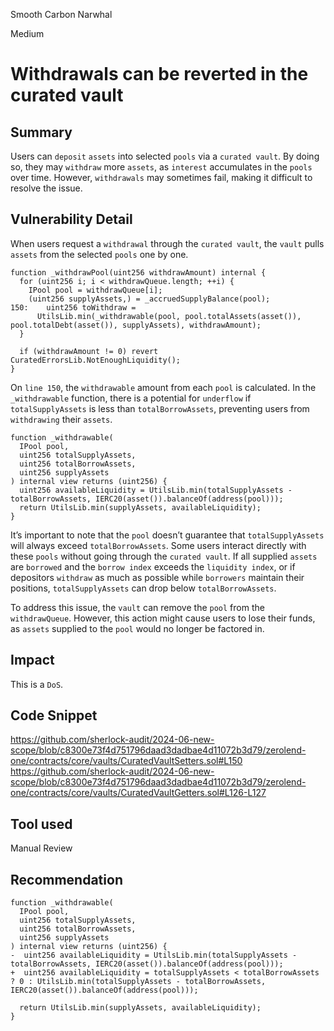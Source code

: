 Smooth Carbon Narwhal

Medium

# Withdrawals can be reverted in the curated vault

## Summary
Users can `deposit` `assets` into selected `pools` via a `curated vault`. 
By doing so, they may `withdraw` more `assets`, as `interest` accumulates in the `pools` over time. 
However, `withdrawals` may sometimes fail, making it difficult to resolve the issue.
## Vulnerability Detail
When users request a `withdrawal` through the `curated vault`, the `vault` pulls `assets` from the selected `pools` one by one. 
```solidity
function _withdrawPool(uint256 withdrawAmount) internal {
  for (uint256 i; i < withdrawQueue.length; ++i) {
    IPool pool = withdrawQueue[i];
    (uint256 supplyAssets,) = _accruedSupplyBalance(pool);
150:    uint256 toWithdraw =
      UtilsLib.min(_withdrawable(pool, pool.totalAssets(asset()), pool.totalDebt(asset()), supplyAssets), withdrawAmount);
  }

  if (withdrawAmount != 0) revert CuratedErrorsLib.NotEnoughLiquidity();
}
```
On `line 150`, the `withdrawable` amount from each `pool` is calculated. 
In the `_withdrawable` function, there is a potential for `underflow` if `totalSupplyAssets` is less than `totalBorrowAssets`, preventing users from `withdrawing` their `assets`.
```solidity
function _withdrawable(
  IPool pool,
  uint256 totalSupplyAssets,
  uint256 totalBorrowAssets,
  uint256 supplyAssets
) internal view returns (uint256) {
  uint256 availableLiquidity = UtilsLib.min(totalSupplyAssets - totalBorrowAssets, IERC20(asset()).balanceOf(address(pool)));
  return UtilsLib.min(supplyAssets, availableLiquidity);
}
```

It’s important to note that the `pool` doesn’t guarantee that `totalSupplyAssets` will always exceed `totalBorrowAssets`. 
Some users interact directly with these `pools` without going through the `curated vault`. 
If all supplied `assets` are `borrowed` and the `borrow index` exceeds the `liquidity index`, or if depositors `withdraw` as much as possible while `borrowers` maintain their positions, `totalSupplyAssets` can drop below `totalBorrowAssets`.

To address this issue, the `vault` can remove the `pool` from the `withdrawQueue`. 
However, this action might cause users to lose their funds, as `assets` supplied to the `pool` would no longer be factored in.
## Impact
This is a `DoS`.
## Code Snippet
https://github.com/sherlock-audit/2024-06-new-scope/blob/c8300e73f4d751796daad3dadbae4d11072b3d79/zerolend-one/contracts/core/vaults/CuratedVaultSetters.sol#L150
https://github.com/sherlock-audit/2024-06-new-scope/blob/c8300e73f4d751796daad3dadbae4d11072b3d79/zerolend-one/contracts/core/vaults/CuratedVaultGetters.sol#L126-L127
## Tool used

Manual Review

## Recommendation
```solidity
function _withdrawable(
  IPool pool,
  uint256 totalSupplyAssets,
  uint256 totalBorrowAssets,
  uint256 supplyAssets
) internal view returns (uint256) {
-  uint256 availableLiquidity = UtilsLib.min(totalSupplyAssets - totalBorrowAssets, IERC20(asset()).balanceOf(address(pool)));
+  uint256 availableLiquidity = totalSupplyAssets < totalBorrowAssets ? 0 : UtilsLib.min(totalSupplyAssets - totalBorrowAssets, IERC20(asset()).balanceOf(address(pool)));

  return UtilsLib.min(supplyAssets, availableLiquidity);
}
```